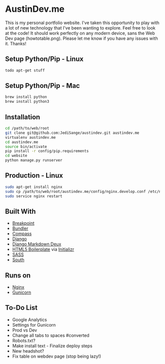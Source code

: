 # AustinDev.me
This is my personal portfolio website.  I've taken this opportunity to play with a lot of new technology that I've been wanting to explore.  Feel free to look at the code!  It should work perfectly on any modern device, sans the Web Dev page (howtotable.png).  Please let me know if you have any issues with it.  Thanks!

## Setup Python/Pip - Linux
```bash
todo apt-get stuff  
```

## Setup Python/Pip - Mac
```bash
brew install python  
brew install python3  
```

## Installation
```bash
cd /path/to/web/root  
git clone git@github.com:JediSange/austindev.git austindev.me  
virtualenv austindev.me  
cd austindev.me  
source bin/activate  
pip install -r config/pip.requirements  
cd website  
python manage.py runserver  
```

## Production - Linux
```bash
sudo apt-get install nginx  
sudo cp /path/to/web/root/austindev.me/config/nginx.develop.conf /etc/nginx/sites-enabled/austindev.me  
sudo service nginx restart  
```

## Built With
- [Breakpoint](http://breakpoint-sass.com/)
- [Bundler](http://bundler.io/)
- [Compass](http://compass-style.org/)
- [Django](https://www.djangoproject.com/)
- [Django Markdown Deux](https://github.com/trentm/django-markdown-deux)
- [HTML5 Boilerplate](http://html5boilerplate.com/) via [Initializr](http://www.initializr.com/)
- [SASS](http://sass-lang.com/)
- [South](http://south.aeracode.org/)

## Runs on
- [Nginx](http://nginx.com/)
- [Gunicorn](http://gunicorn.org/)

## To-Do List
- Google Analytics
- Settings for Gunicorn
- Prod vs Dev
- Change all tabs to spaces #converted
- Robots.txt?
- Make install text - Finalize deploy steps
- New headshot?
- Fix table on webdev page (stop being lazy!)